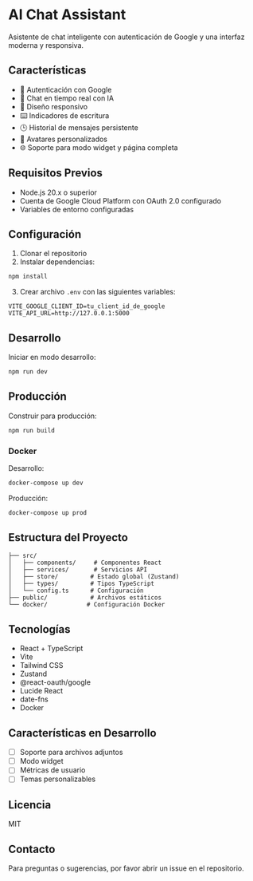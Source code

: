 # AI Chat Assistant

Asistente de chat inteligente con autenticación de Google y una interfaz moderna y responsiva.

## Características

- 🔐 Autenticación con Google
- 💬 Chat en tiempo real con IA
- 📱 Diseño responsivo
- ⌨️ Indicadores de escritura
- 🕒 Historial de mensajes persistente
- 👤 Avatares personalizados
- 🌐 Soporte para modo widget y página completa

## Requisitos Previos

- Node.js 20.x o superior
- Cuenta de Google Cloud Platform con OAuth 2.0 configurado
- Variables de entorno configuradas

## Configuración

1. Clonar el repositorio
2. Instalar dependencias:
```bash
npm install
```

3. Crear archivo `.env` con las siguientes variables:
```env
VITE_GOOGLE_CLIENT_ID=tu_client_id_de_google
VITE_API_URL=http://127.0.0.1:5000
```

## Desarrollo

Iniciar en modo desarrollo:

```bash
npm run dev
```

## Producción

Construir para producción:

```bash
npm run build
```

### Docker

Desarrollo:
```bash
docker-compose up dev
```

Producción:
```bash
docker-compose up prod
```

## Estructura del Proyecto

```
├── src/
│   ├── components/     # Componentes React
│   ├── services/       # Servicios API
│   ├── store/         # Estado global (Zustand)
│   ├── types/         # Tipos TypeScript
│   └── config.ts      # Configuración
├── public/            # Archivos estáticos
└── docker/           # Configuración Docker
```

## Tecnologías

- React + TypeScript
- Vite
- Tailwind CSS
- Zustand
- @react-oauth/google
- Lucide React
- date-fns
- Docker

## Características en Desarrollo

- [ ] Soporte para archivos adjuntos
- [ ] Modo widget
- [ ] Métricas de usuario
- [ ] Temas personalizables

## Licencia

MIT

## Contacto

Para preguntas o sugerencias, por favor abrir un issue en el repositorio.